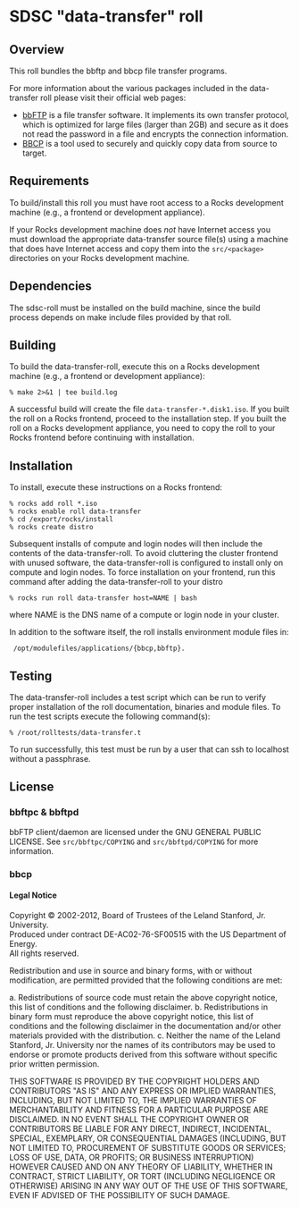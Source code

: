 # SDSC "data-transfer" roll

## Overview

This roll bundles the bbftp and bbcp file transfer programs.

For more information about the various packages included in the data-transfer roll please visit their official web pages:

- <a href="http://doc.in2p3.fr/bbftp/" target="_blank">bbFTP</a> is a file
transfer software. It implements its own transfer protocol, which is optimized
for large files (larger than 2GB) and secure as it does not read the password in
a file and encrypts the connection information.
- <a href="http://www.slac.stanford.edu/~abh/bbcp/" target="_blank">BBCP</a> is
a tool used to securely and quickly copy data from source to target.


## Requirements

To build/install this roll you must have root access to a Rocks development
machine (e.g., a frontend or development appliance).

If your Rocks development machine does *not* have Internet access you must
download the appropriate data-transfer source file(s) using a machine that does
have Internet access and copy them into the `src/<package>` directories on your
Rocks development machine.


## Dependencies

The sdsc-roll must be installed on the build machine, since the build process
depends on make include files provided by that roll.


## Building

To build the data-transfer-roll, execute this on a Rocks
development machine (e.g., a frontend or development appliance):

```shell
% make 2>&1 | tee build.log
```

A successful build will create the file `data-transfer-*.disk1.iso`.  If you built the
roll on a Rocks frontend, proceed to the installation step. If you built the
roll on a Rocks development appliance, you need to copy the roll to your Rocks
frontend before continuing with installation.


## Installation

To install, execute these instructions on a Rocks frontend:

```shell
% rocks add roll *.iso
% rocks enable roll data-transfer
% cd /export/rocks/install
% rocks create distro
```

Subsequent installs of compute and login nodes will then include the contents
of the data-transfer-roll.  To avoid cluttering the cluster frontend with unused
software, the data-transfer-roll is configured to install only on compute and
login nodes. To force installation on your frontend, run this command after
adding the data-transfer-roll to your distro

```shell
% rocks run roll data-transfer host=NAME | bash
```

where NAME is the DNS name of a compute or login node in your cluster.

In addition to the software itself, the roll installs environment module files
in:

```shell
 /opt/modulefiles/applications/{bbcp,bbftp}.
```


## Testing

The data-transfer-roll includes a test script which can be run to verify proper
installation of the roll documentation, binaries and module files.
To run the test scripts execute the following command(s):

```shell
% /root/rolltests/data-transfer.t 
```

To run successfully, this test must be run by a user that can ssh to localhost
without a passphrase.


## License

### bbftpc & bbftpd

bbFTP client/daemon are licensed under the GNU GENERAL PUBLIC LICENSE. See 
`src/bbftpc/COPYING` and `src/bbftpd/COPYING` for more information.

### bbcp  

#### Legal Notice

Copyright © 2002-2012, Board of Trustees of the Leland Stanford, Jr. University.  
Produced under contract DE-AC02-76-SF00515 with the US Department of Energy.  
All rights reserved.
 
Redistribution and use in source and binary forms, with or without modification, are permitted provided that the following conditions are met:
 
a.      Redistributions of source code must retain the above copyright notice, this list of conditions and the following disclaimer.
b.      Redistributions in binary form must reproduce the above copyright notice, this list of conditions and the following disclaimer in the documentation and/or other materials provided with the distribution.
c.       Neither the name of the Leland Stanford, Jr. University nor the names of its contributors may be used to endorse or promote products derived from this software without specific prior written permission.
 
THIS SOFTWARE IS PROVIDED BY THE COPYRIGHT HOLDERS AND CONTRIBUTORS "AS IS" AND ANY EXPRESS OR IMPLIED WARRANTIES, INCLUDING, BUT NOT LIMITED TO, THE IMPLIED WARRANTIES OF MERCHANTABILITY AND FITNESS FOR A PARTICULAR PURPOSE ARE DISCLAIMED. IN NO EVENT SHALL THE COPYRIGHT OWNER OR CONTRIBUTORS BE LIABLE FOR ANY DIRECT, INDIRECT, INCIDENTAL, SPECIAL, EXEMPLARY, OR CONSEQUENTIAL DAMAGES (INCLUDING, BUT NOT LIMITED TO, PROCUREMENT OF SUBSTITUTE GOODS OR SERVICES; LOSS OF USE, DATA, OR PROFITS; OR BUSINESS INTERRUPTION) HOWEVER CAUSED AND ON ANY THEORY OF LIABILITY, WHETHER IN CONTRACT, STRICT LIABILITY, OR TORT (INCLUDING NEGLIGENCE OR OTHERWISE) ARISING IN ANY WAY OUT OF THE USE OF THIS SOFTWARE, EVEN IF ADVISED OF THE POSSIBILITY OF SUCH DAMAGE.
